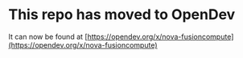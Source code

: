 # This repo has moved to OpenDev

It can now be found at [https://opendev.org/x/nova-fusioncompute](https://opendev.org/x/nova-fusioncompute)

